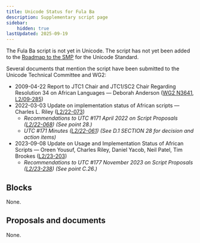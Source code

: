 ```yaml
---
title: Unicode Status for Fula Ba
description: Supplementary script page
sidebar:
    hidden: true
lastUpdated: 2025-09-19
---
```


The Fula Ba script is not yet in Unicode. The script has not yet been added to the [Roadmap to the SMP](http://www.unicode.org/roadmaps/smp/) for the Unicode Standard. 

Several documents that mention the script have been submitted to the Unicode Technical Committee and WG2:
- 2009-04-22 Report to JTC1 Chair and JTC1/SC2 Chair Regarding Resolution 34 on African Languages — Deborah Anderson ([WG2 N3641](https://www.unicode.org/wg2/docs/n3641.pdf), [L2/09-285](http://www.unicode.org/cgi-bin/GetMatchingDocs.pl?L2/09-285))
- 2022-03-03 Update on implementation status of African scripts — Charles L. Riley     ([L2/22-073](http://www.unicode.org/cgi-bin/GetMatchingDocs.pl?L2/22-073))
  - _Recommendations to UTC #171 April 2022 on Script Proposals ([L2/22-068](http://www.unicode.org/cgi-bin/GetMatchingDocs.pl?L2/22-068)) (See point 28.)_
  - _UTC #171 Minutes ([L2/22-061](https://www.unicode.org/L2/L2022/22061.htm)) (See D.1 SECTION 28 for decision and action items)_
- 2023-09-08 Update on Usage and Implementation Status of African Scripts — Oreen Yousuf, Charles Riley, Daniel Yacob, Neil Patel, Tim Brookes ([L2/23-203](http://www.unicode.org/cgi-bin/GetMatchingDocs.pl?L2/23-203))
  - _Recommendations to UTC #177 November 2023 on Script Proposals ([L2/23-238](http://www.unicode.org/cgi-bin/GetMatchingDocs.pl?L2/23-238)) (See point C.26.)_

## Blocks

None.

## Proposals and documents

None.
